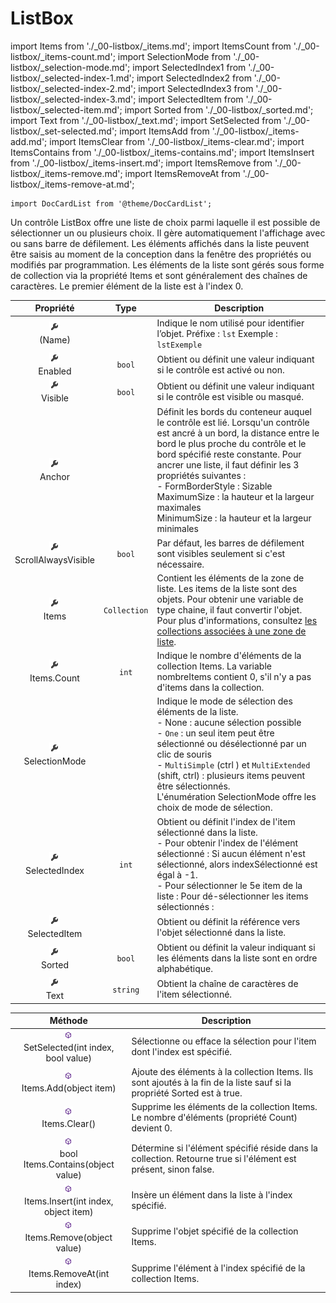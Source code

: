 # ListBox

import Items from './_00-listbox/_items.md';
import ItemsCount from './_00-listbox/_items-count.md';
import SelectionMode from './_00-listbox/_selection-mode.md';
import SelectedIndex1 from './_00-listbox/_selected-index-1.md';
import SelectedIndex2 from './_00-listbox/_selected-index-2.md';
import SelectedIndex3 from './_00-listbox/_selected-index-3.md';
import SelectedItem from './_00-listbox/_selected-item.md';
import Sorted from './_00-listbox/_sorted.md';
import Text from './_00-listbox/_text.md';
import SetSelected from './_00-listbox/_set-selected.md';
import ItemsAdd from './_00-listbox/_items-add.md';
import ItemsClear from './_00-listbox/_items-clear.md';
import ItemsContains from './_00-listbox/_items-contains.md';
import ItemsInsert from './_00-listbox/_items-insert.md';
import ItemsRemove from './_00-listbox/_items-remove.md';
import ItemsRemoveAt from './_00-listbox/_items-remove-at.md';

```mdx-code-block
import DocCardList from '@theme/DocCardList';
```

Un contrôle ListBox offre une liste de choix parmi laquelle il est possible de sélectionner un ou plusieurs choix. Il gère automatiquement l'affichage avec ou sans barre de défilement. Les éléments affichés dans la liste peuvent être saisis au moment de la conception dans la fenêtre des propriétés ou modifiés par programmation. Les éléments de la liste sont gérés sous forme de collection via la propriété Items et sont généralement des chaînes de caractères. Le premier élément de la liste est à l'index 0.

| Propriété | Type | Description |
| :-------: | :--: | ----------- |
| ![propriété](../../_00-shared/_propriete.png) <br/> (Name) | | Indique le nom utilisé pour identifier l’objet. Préfixe : `lst` Exemple : `lstExemple` |
| ![propriété](../../_00-shared/_propriete.png) <br/> Enabled | `bool` | Obtient ou définit une valeur indiquant si le contrôle est activé ou non. |
| ![propriété](../../_00-shared/_propriete.png) <br/> Visible | `bool` | Obtient ou définit une valeur indiquant si le contrôle est visible ou masqué. |
| ![propriété](../../_00-shared/_propriete.png) <br/> Anchor | | Définit les bords du conteneur auquel le contrôle est lié. Lorsqu'un contrôle est ancré à un bord, la distance entre le bord le plus proche du contrôle et le bord spécifié reste constante. Pour ancrer une liste, il faut définir les 3 propriétés suivantes : <br/> - FormBorderStyle : Sizable <br/> MaximumSize : la hauteur et la largeur maximales <br/> MinimumSize : la hauteur et la largeur minimales |
| ![propriété](../../_00-shared/_propriete.png) <br/> ScrollAlwaysVisible | `bool` | Par défaut, les barres de défilement sont visibles seulement si c'est nécessaire. |
| ![propriété](../../_00-shared/_propriete.png) <br/> Items | `Collection` | Contient les éléments de la zone de liste. Les items de la liste sont des objets. Pour obtenir une variable de type chaine, il faut convertir l'objet. <Items/> Pour plus d'informations, consultez [les collections associées à une zone de liste](https://sites.google.com/site/notionscsharpcem/guicontroles/listbox/collectionslistbox). |
| ![propriété](../../_00-shared/_propriete.png) <br/> Items.Count | `int` | Indique le nombre d'éléments de la collection Items. <ItemsCount/> La variable nombreItems contient 0, s'il n'y a pas d'items dans la collection. |
| ![propriété](../../_00-shared/_propriete.png) <br/> SelectionMode | | Indique le mode de sélection des éléments de la liste. <br/> - None : aucune sélection possible <br/> - `One`   : un seul item peut être sélectionné ou désélectionné par un clic de souris <br/> - `MultiSimple` (ctrl ) et `MultiExtended` (shift, ctrl) : plusieurs items peuvent être sélectionnés. <br/> L'énumération SelectionMode offre les choix de mode de sélection. <SelectionMode/> 
| ![propriété](../../_00-shared/_propriete.png) <br/> SelectedIndex | `int` | Obtient ou définit l'index de l'item sélectionné dans la liste. <br/> - Pour obtenir l'index de l'élément sélectionné : <SelectedIndex1/> Si aucun élément n'est sélectionné, alors indexSélectionné est égal à -1. <br/> - Pour sélectionner le 5e item de la liste : <SelectedIndex2/> Pour dé-sélectionner les items sélectionnés : <SelectedIndex3/> |
| ![propriété](../../_00-shared/_propriete.png) <br/> SelectedItem | | Obtient ou définit la référence vers l'objet sélectionné dans la liste. <SelectedItem/> |
| ![propriété](../../_00-shared/_propriete.png) <br/> Sorted | `bool` | Obtient ou définit la valeur indiquant si les éléments dans la liste sont en ordre alphabétique. <Sorted/> |
| ![propriété](../../_00-shared/_propriete.png) <br/> Text | `string` | Obtient la chaîne de caractères de l'item sélectionné. <Text/>

| Méthode | Description |
| :-----: | ----------- |
| ![méthode](../../_00-shared/_methode.png) <br/> SetSelected(int index, bool value) | Sélectionne ou efface la sélection pour l'item dont l'index est spécifié. <SetSelected/> |
| ![méthode](../../_00-shared/_methode.png) <br/> Items.Add(object item) | Ajoute des éléments à la collection Items.  Ils sont ajoutés à la fin de la liste sauf si la propriété Sorted est à true. <ItemsAdd/> |
| ![méthode](../../_00-shared/_methode.png) <br/> Items.Clear() | Supprime les éléments de la collection Items. Le nombre d'éléments (propriété Count) devient 0. <ItemsClear/> |
| ![méthode](../../_00-shared/_methode.png) <br/> bool Items.Contains(object value) | Détermine si l'élément spécifié réside dans la collection. Retourne true si l'élément est présent, sinon false.<ItemsContains/> |
| ![méthode](../../_00-shared/_methode.png) <br/> Items.Insert(int index, object item) | Insère un élément dans la liste à l'index spécifié. <ItemsInsert/> |
| ![méthode](../../_00-shared/_methode.png) <br/> Items.Remove(object value) | Supprime l'objet spécifié de la collection Items. <ItemsRemove/> |
| ![méthode](../../_00-shared/_methode.png) <br/> Items.RemoveAt(int index) | Supprime l'élément à l'index spécifié de la collection Items. <ItemsRemoveAt/> |

<DocCardList />
